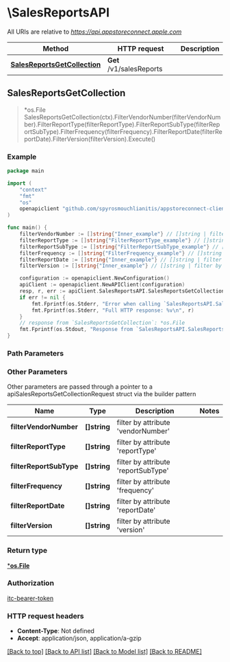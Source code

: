 # \SalesReportsAPI

All URIs are relative to *https://api.appstoreconnect.apple.com*

Method | HTTP request | Description
------------- | ------------- | -------------
[**SalesReportsGetCollection**](SalesReportsAPI.md#SalesReportsGetCollection) | **Get** /v1/salesReports | 



## SalesReportsGetCollection

> *os.File SalesReportsGetCollection(ctx).FilterVendorNumber(filterVendorNumber).FilterReportType(filterReportType).FilterReportSubType(filterReportSubType).FilterFrequency(filterFrequency).FilterReportDate(filterReportDate).FilterVersion(filterVersion).Execute()



### Example

```go
package main

import (
	"context"
	"fmt"
	"os"
	openapiclient "github.com/spyrosmouchlianitis/appstoreconnect-client"
)

func main() {
	filterVendorNumber := []string{"Inner_example"} // []string | filter by attribute 'vendorNumber'
	filterReportType := []string{"FilterReportType_example"} // []string | filter by attribute 'reportType'
	filterReportSubType := []string{"FilterReportSubType_example"} // []string | filter by attribute 'reportSubType'
	filterFrequency := []string{"FilterFrequency_example"} // []string | filter by attribute 'frequency'
	filterReportDate := []string{"Inner_example"} // []string | filter by attribute 'reportDate' (optional)
	filterVersion := []string{"Inner_example"} // []string | filter by attribute 'version' (optional)

	configuration := openapiclient.NewConfiguration()
	apiClient := openapiclient.NewAPIClient(configuration)
	resp, r, err := apiClient.SalesReportsAPI.SalesReportsGetCollection(context.Background()).FilterVendorNumber(filterVendorNumber).FilterReportType(filterReportType).FilterReportSubType(filterReportSubType).FilterFrequency(filterFrequency).FilterReportDate(filterReportDate).FilterVersion(filterVersion).Execute()
	if err != nil {
		fmt.Fprintf(os.Stderr, "Error when calling `SalesReportsAPI.SalesReportsGetCollection``: %v\n", err)
		fmt.Fprintf(os.Stderr, "Full HTTP response: %v\n", r)
	}
	// response from `SalesReportsGetCollection`: *os.File
	fmt.Fprintf(os.Stdout, "Response from `SalesReportsAPI.SalesReportsGetCollection`: %v\n", resp)
}
```

### Path Parameters



### Other Parameters

Other parameters are passed through a pointer to a apiSalesReportsGetCollectionRequest struct via the builder pattern


Name | Type | Description  | Notes
------------- | ------------- | ------------- | -------------
 **filterVendorNumber** | **[]string** | filter by attribute &#39;vendorNumber&#39; | 
 **filterReportType** | **[]string** | filter by attribute &#39;reportType&#39; | 
 **filterReportSubType** | **[]string** | filter by attribute &#39;reportSubType&#39; | 
 **filterFrequency** | **[]string** | filter by attribute &#39;frequency&#39; | 
 **filterReportDate** | **[]string** | filter by attribute &#39;reportDate&#39; | 
 **filterVersion** | **[]string** | filter by attribute &#39;version&#39; | 

### Return type

[***os.File**](*os.File.md)

### Authorization

[itc-bearer-token](../README.md#itc-bearer-token)

### HTTP request headers

- **Content-Type**: Not defined
- **Accept**: application/json, application/a-gzip

[[Back to top]](#) [[Back to API list]](../README.md#documentation-for-api-endpoints)
[[Back to Model list]](../README.md#documentation-for-models)
[[Back to README]](../README.md)

